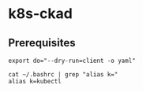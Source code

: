# k8s-ckad

## Prerequisites

```shell
export do="--dry-run=client -o yaml"

cat ~/.bashrc | grep "alias k="
alias k=kubectl
```
